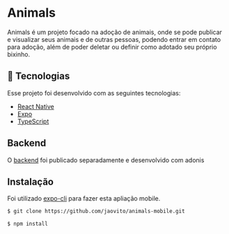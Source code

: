 # Animals
Animals é um projeto focado na adoção de animais, onde se pode publicar e visualizar seus animais e de outras pessoas, podendo entrar em contato para adoção, além de poder deletar ou definir como adotado seu próprio bixinho.

## 🚀 Tecnologias

Esse projeto foi desenvolvido com as seguintes tecnologias:

- [React Native](https://facebook.github.io/react-native/)
- [Expo](https://expo.io/)
- [TypeScript](https://www.typescriptlang.org/)

## Backend
O [backend](https://github.com/jaovito/animals-backend) foi publicado separadamente e desenvolvido com adonis

## Instalação
Foi utilizado [expo-cli](https://docs.expo.io) para fazer esta apliação mobile.

```bash
$ git clone https://github.com/jaovito/animals-mobile.git
```

```bash
$ npm install 
```
